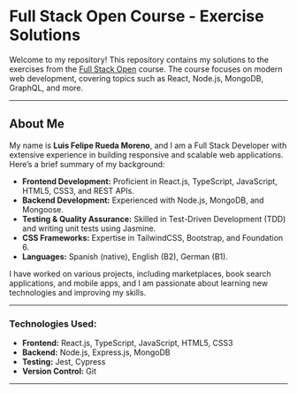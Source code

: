 # Full Stack Open Course - Exercise Solutions

Welcome to my repository! This repository contains my solutions to the exercises from the [Full Stack Open](https://fullstackopen.com/) course. The course focuses on modern web development, covering topics such as React, Node.js, MongoDB, GraphQL, and more.

---

## About Me

My name is **Luis Felipe Rueda Moreno**, and I am a Full Stack Developer with extensive experience in building responsive and scalable web applications. Here’s a brief summary of my background:

- **Frontend Development:** Proficient in React.js, TypeScript, JavaScript, HTML5, CSS3, and REST APIs.
- **Backend Development:** Experienced with Node.js, MongoDB, and Mongoose.
- **Testing & Quality Assurance:** Skilled in Test-Driven Development (TDD) and writing unit tests using Jasmine.
- **CSS Frameworks:** Expertise in TailwindCSS, Bootstrap, and Foundation 6.
- **Languages:** Spanish (native), English (B2), German (B1).

I have worked on various projects, including marketplaces, book search applications, and mobile apps, and I am passionate about learning new technologies and improving my skills.

---


### Technologies Used:
- **Frontend:** React.js, TypeScript, JavaScript, HTML5, CSS3
- **Backend:** Node.js, Express.js, MongoDB
- **Testing:** Jest, Cypress
- **Version Control:** Git

---
